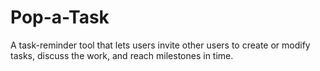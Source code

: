 # Pop-a-Task
A task-reminder tool that lets users invite other users to create or modify tasks, discuss the work, and reach milestones in time.

